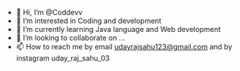 - 👋 Hi, I’m @Coddevv
- 👀 I’m interested in Coding and development
- 🌱 I’m currently learning Java language and Web development
- 💞️ I’m looking to collaborate on ...
- 📫 How to reach me by email udayrajsahu123@gmail.com and by instagram uday_raj_sahu_03 

<!---
Coddevv/Coddevv is a ✨ special ✨ repository because its `README.md` (this file) appears on your GitHub profile.
You can click the Preview link to take a look at your changes.
--->

